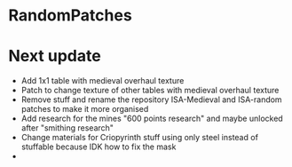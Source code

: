 # RandomPatches

# Next update

- Add 1x1 table with medieval overhaul texture
- Patch to change texture of other tables with medieval overhaul texture
- Remove stuff and rename the repository ISA-Medieval and ISA-random patches to make it more organised
- Add research for the mines "600 points research" and maybe unlocked after "smithing research"
- Change materials for Criopyrinth stuff using only steel instead of stuffable because IDK how to fix the mask
- 
